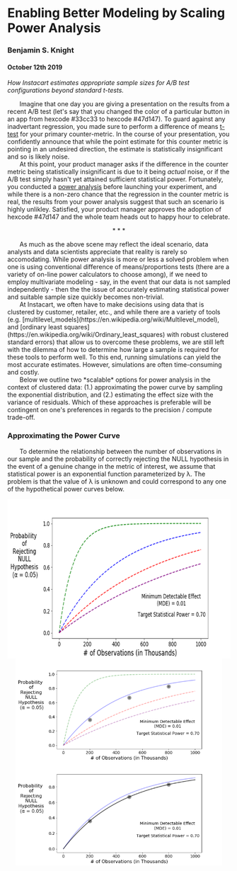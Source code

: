 # Enabling Better Modeling by Scaling Power Analysis
### Benjamin S. Knight
#### October 12th 2019
*How Instacart estimates appropriate sample sizes for A/B test configurations beyond standard t-tests.*

&nbsp;&nbsp;&nbsp;&nbsp;&nbsp;&nbsp; Imagine that one day you are giving a presentation on the results from a recent A/B test (let's say that you changed the color of a particular button in an app from hexcode #33cc33 to hexcode #47d147). To guard against any inadvertant regression, you made sure to perform a difference of means [t-test](https://en.wikipedia.org/wiki/Student%27s_t-test) for your primary counter-metric. In the course of your presentation, you confidently announce that while the point estimate for this counter metric is pointing in an undesired direction, the estimate is statistically insignificant and so is likely noise.<br>
&nbsp;&nbsp;&nbsp;&nbsp;&nbsp;&nbsp; At this point, your product manager asks if the difference in the counter metric being  statistically insignificant is due to it being *actual* noise, or if the A/B test simply hasn't yet attained sufficient statistical power. Fortunately, you conducted a [power analysis](https://en.wikipedia.org/wiki/Power_(statistics)) before launching your experiment, and while there is a non-zero chance that the regression in the counter metric is real, the results from your power analysis suggest that such an scenario is highly unlikley. Satisfied, your product manager approves the adoption of hexcode #47d147 and the whole team heads out to happy hour to celebrate.
<div>
<div align="center">
<p>*        *        *</p>
</div>
</div>
&nbsp;&nbsp;&nbsp;&nbsp;&nbsp;&nbsp; As much as the above scene may reflect the ideal scenario, data analysts and data scientists appreciate that reality is rarely so accomodating. While power analysis is more or less a solved problem when one is using conventional difference of means/proportions tests (there are a variety of on-line power calculators to choose among), if we need to employ multivariate modeling - say, in the event that our data is not sampled independently - then the the issue of accurately estimating statistical power and suitable sample size quickly becomes non-trivial. <br>
&nbsp;&nbsp;&nbsp;&nbsp;&nbsp;&nbsp; At Instacart, we often have to make decisions using data that is clustered by customer, retailer, etc., and while there are a variety of tools (e.g. 
[multilevel_models](https://en.wikipedia.org/wiki/Multilevel_model), and 
[ordinary least squares](https://en.wikipedia.org/wiki/Ordinary_least_squares)
with robust clustered standard errors) that allow us to overcome these problems, we are still left with the dilemma of how to determine how large a sample is required for these tools to perform well. To this end, running simulations can yield the most accurate estimates. However, simulations are often time-consuming and costly. <br>
&nbsp;&nbsp;&nbsp;&nbsp;&nbsp;&nbsp; Below we outline two *scalable* options for power analysis in the context of clustered data: (1.) approximating the power curve by sampling the exponential distribution, and (2.) estimating the effect size with the variance of residuals. Which of these approaches is preferable will be contingent on one's preferences in regards to the precision / compute trade-off.<br>

### Approximating the Power Curve
&nbsp;&nbsp;&nbsp;&nbsp;&nbsp;&nbsp; To determine the relationship between the number of observations in our sample and the probability of correctly rejecting the NULL hypothesis in the event of a genuine change in the metric of interest, we assume that statistical power is an exponential function parameterized by &#955;. The problem is that the value of &#955; is unknown and could correspond to any one of the hypothetical power curves below.
<div>
<div align="center">
<img src="https://github.com/b-knight/Power_Analysis_Techniques/blob/master/power_curve_estimation/approximating_the_power_curve_image_1.png" align="middle" width="720" height="360" />
</div>
</div>

<div>
<div align="center">
<img src="https://github.com/b-knight/Power_Analysis_Techniques/blob/master/power_curve_estimation/approximating_the_power_curve_image_2.png" align="middle" width="468" height="234" />
 <img src="https://github.com/b-knight/Power_Analysis_Techniques/blob/master/power_curve_estimation/approximating_the_power_curve_image_3.png" align="middle" width="468" height="234" />
</div>
</div>

